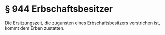 # § 944 Erbschaftsbesitzer
Die Ersitzungszeit, die zugunsten eines Erbschaftsbesitzers verstrichen ist, kommt dem Erben zustatten.